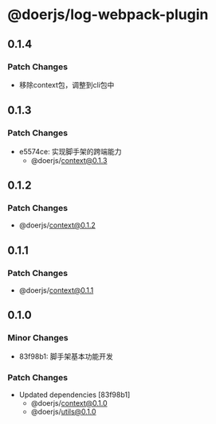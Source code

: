 # @doerjs/log-webpack-plugin

## 0.1.4

### Patch Changes

- 移除context包，调整到cli包中

## 0.1.3

### Patch Changes

- e5574ce: 实现脚手架的跨端能力
  - @doerjs/context@0.1.3

## 0.1.2

### Patch Changes

- @doerjs/context@0.1.2

## 0.1.1

### Patch Changes

- @doerjs/context@0.1.1

## 0.1.0

### Minor Changes

- 83f98b1: 脚手架基本功能开发

### Patch Changes

- Updated dependencies [83f98b1]
  - @doerjs/context@0.1.0
  - @doerjs/utils@0.1.0
